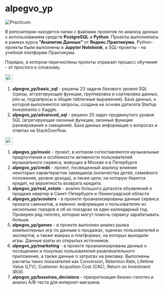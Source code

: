 # alpegvo_yp
![Practicum](https://github.com/alpegvo/alpegvo_yp/assets/136235473/f6365ca6-03cb-4eb1-b603-022b1733b3c4)

В репозитории находятся папки с файлами проектов по анализу данных с использованием средств **PostgreSQL** и **Python**. Проекты выполнялись в рамках курса **"Аналитик Данных"** от **Яндекс.Практикума.**
Python-проекты были выполнены в **Jupyter Notebook**, а SQL-проекты - на учебной платформе Практикума. 

Порядок, в котором перечислены проекты отражает процесс обучения - от простого к сложному.
<p>
<img src="https://img.shields.io/badge/PostgreSQL-316192?style=for-the-badge&logo=postgresql&logoColor=white" height="25">
</p>

1. **alpegvo_yp/basic_sql** - решены 23 задачи базового уровня SQL (срезы, аггрегирующие функции, группировка и сортировка данных, join-ы, подзапросы и общие табличные выражения). База данных, к которой выполняются запросы, создана на основе датасета Startup Investments с Kaggle.
2. **alpegvo_yp/advanced_sql** - решено 20 задач продвинутого уровня SQL (агрегирующие оконные функции, оконные функции ранжирования и смещения). База данных информация о вопросах и ответах на StackOverflow.

<p>
<img src="https://img.shields.io/badge/Jupyter-F37626.svg?&style=for-the-badge&logo=Jupyter&logoColor=white" height="25">
</p>

1. **alpegvo_yp/music** - проект, в котором сопоставляются музыкальные предпочтения и особенности активности пользователей музыкального сервиса, живущих в Москве и в Петербурге
2. **alpegvo_yp/credit** -  проект, посвященный анализу влияния некоторых характеристик заемщиков (количества детей, семейного положения, уровня дохода), а также цели, на которую берется кредит, на вероятность возврата кредита.
3. **alpegvo_yp/real_estate** - анализ большого датасета объявлений о продаже квартир в Санкт-Петербурге и Ленинградской области 
4. **alpegvo_yp/scooters** - в проекте проанализированы данные сервиса проката самокатов, а именно: информация о пользователях из нескольких городов и об их поездках за один календарный год. Проверен ряд гипотез, которые могут помочь сервису зарабатывать больше.
5. **alpegvo_yp/games** - в проекте выполнен анализ рынка компьютерных игр по данным о продажах, оценках пользователей и экспертов, а также жанрах и платформах, на которых выходили игры. Данные взяты из открытых источников.
6. **alpegvo_yp/marketing** - в проекте проанализированы данные о посещениях и покупках пользователей развлекательного приложения, а также данные о затратах на рекламу. Выполнены расчеты таких показателей как Conversion, Retention Rate, Lifetime Value (LTV), Customer Acqusition Cost (CAC), Return on Investment (ROI).
7. **alpegvo_yp/bussines_decisions** - приоретизация бизнес-гипотез и анализ A/B-теста для интернет-магазина.
